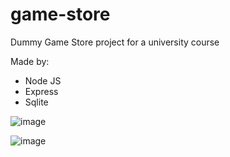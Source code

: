 # game-store
Dummy Game Store project for a university course

Made by:
- Node JS
- Express
- Sqlite

![image](https://github.com/ZAlreheily/game-store/assets/104871180/56284ecf-47db-43a4-a3e7-6ad3d8b6b20f)

![image](https://github.com/ZAlreheily/game-store/assets/104871180/9e431a05-14e8-47ff-bc30-e4860f71e17f)

